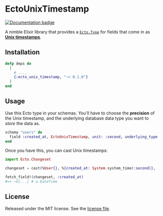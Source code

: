 # EctoUnixTimestamp

[![Documentation badge](https://img.shields.io/badge/Documentation-ff69b4)][docs]

A nimble Elixir library that provides a [`Ecto.Type`][ecto-type] for fields that come in as [**Unix timestamps**][unix-timestamp].

## Installation

```elixir
defp deps do
  [
    # ...,
    {:ecto_unix_timestamp, "~> 0.1.0"}
  ]
end
```

## Usage

Use this Ecto type in your schemas. You'll have to choose the **precision** of the Unix
timestamp, and the underlying database data type you want to *store* the data as.

```elixir
schema "users" do
  field :created_at, EctoUnixTimestamp, unit: :second, underlying_type: :utc_datetime_usec
end
```

Once you have this, you can cast Unix timestamps:

```elixir
import Ecto.Changeset

changeset = cast(%User{}, %{created_at: System.system_time(:second)}, [:created_at])

fetch_field!(changeset, :created_at)
#=> ~U[...] # a DateTime
```

## License

Released under the MIT license. See the [license file](LICENSE.txt).

[unix-timestamp]: https://en.wikipedia.org/wiki/Unix_time
[ecto-type]: https://hexdocs.pm/ecto/Ecto.Type.html
[docs]: https://hexdocs.pm/ecto_unix_timestamp
